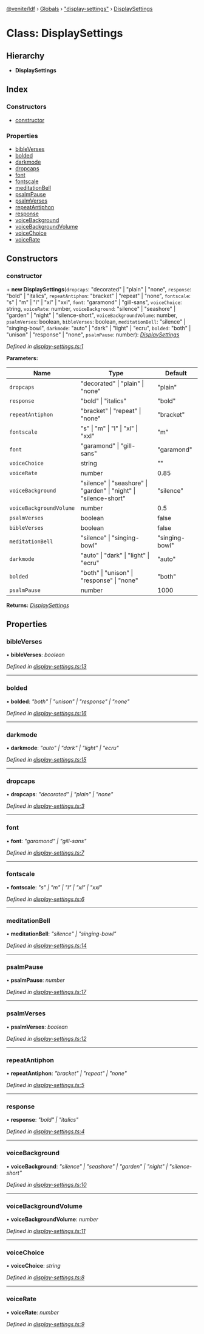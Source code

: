 [@venite/ldf](../README.md) › [Globals](../globals.md) › ["display-settings"](../modules/_display_settings_.md) › [DisplaySettings](_display_settings_.displaysettings.md)

# Class: DisplaySettings

## Hierarchy

* **DisplaySettings**

## Index

### Constructors

* [constructor](_display_settings_.displaysettings.md#constructor)

### Properties

* [bibleVerses](_display_settings_.displaysettings.md#bibleverses)
* [bolded](_display_settings_.displaysettings.md#bolded)
* [darkmode](_display_settings_.displaysettings.md#darkmode)
* [dropcaps](_display_settings_.displaysettings.md#dropcaps)
* [font](_display_settings_.displaysettings.md#font)
* [fontscale](_display_settings_.displaysettings.md#fontscale)
* [meditationBell](_display_settings_.displaysettings.md#meditationbell)
* [psalmPause](_display_settings_.displaysettings.md#psalmpause)
* [psalmVerses](_display_settings_.displaysettings.md#psalmverses)
* [repeatAntiphon](_display_settings_.displaysettings.md#repeatantiphon)
* [response](_display_settings_.displaysettings.md#response)
* [voiceBackground](_display_settings_.displaysettings.md#voicebackground)
* [voiceBackgroundVolume](_display_settings_.displaysettings.md#voicebackgroundvolume)
* [voiceChoice](_display_settings_.displaysettings.md#voicechoice)
* [voiceRate](_display_settings_.displaysettings.md#voicerate)

## Constructors

###  constructor

\+ **new DisplaySettings**(`dropcaps`: "decorated" | "plain" | "none", `response`: "bold" | "italics", `repeatAntiphon`: "bracket" | "repeat" | "none", `fontscale`: "s" | "m" | "l" | "xl" | "xxl", `font`: "garamond" | "gill-sans", `voiceChoice`: string, `voiceRate`: number, `voiceBackground`: "silence" | "seashore" | "garden" | "night" | "silence-short", `voiceBackgroundVolume`: number, `psalmVerses`: boolean, `bibleVerses`: boolean, `meditationBell`: "silence" | "singing-bowl", `darkmode`: "auto" | "dark" | "light" | "ecru", `bolded`: "both" | "unison" | "response" | "none", `psalmPause`: number): *[DisplaySettings](_display_settings_.displaysettings.md)*

*Defined in [display-settings.ts:1](https://github.com/gbj/venite/blob/9a9b0f6b/ldf/src/display-settings.ts#L1)*

**Parameters:**

Name | Type | Default |
------ | ------ | ------ |
`dropcaps` | "decorated" &#124; "plain" &#124; "none" | "plain" |
`response` | "bold" &#124; "italics" | "bold" |
`repeatAntiphon` | "bracket" &#124; "repeat" &#124; "none" | "bracket" |
`fontscale` | "s" &#124; "m" &#124; "l" &#124; "xl" &#124; "xxl" | "m" |
`font` | "garamond" &#124; "gill-sans" | "garamond" |
`voiceChoice` | string | "" |
`voiceRate` | number | 0.85 |
`voiceBackground` | "silence" &#124; "seashore" &#124; "garden" &#124; "night" &#124; "silence-short" | "silence" |
`voiceBackgroundVolume` | number | 0.5 |
`psalmVerses` | boolean | false |
`bibleVerses` | boolean | false |
`meditationBell` | "silence" &#124; "singing-bowl" | "singing-bowl" |
`darkmode` | "auto" &#124; "dark" &#124; "light" &#124; "ecru" | "auto" |
`bolded` | "both" &#124; "unison" &#124; "response" &#124; "none" | "both" |
`psalmPause` | number | 1000 |

**Returns:** *[DisplaySettings](_display_settings_.displaysettings.md)*

## Properties

###  bibleVerses

• **bibleVerses**: *boolean*

*Defined in [display-settings.ts:13](https://github.com/gbj/venite/blob/9a9b0f6b/ldf/src/display-settings.ts#L13)*

___

###  bolded

• **bolded**: *"both" | "unison" | "response" | "none"*

*Defined in [display-settings.ts:16](https://github.com/gbj/venite/blob/9a9b0f6b/ldf/src/display-settings.ts#L16)*

___

###  darkmode

• **darkmode**: *"auto" | "dark" | "light" | "ecru"*

*Defined in [display-settings.ts:15](https://github.com/gbj/venite/blob/9a9b0f6b/ldf/src/display-settings.ts#L15)*

___

###  dropcaps

• **dropcaps**: *"decorated" | "plain" | "none"*

*Defined in [display-settings.ts:3](https://github.com/gbj/venite/blob/9a9b0f6b/ldf/src/display-settings.ts#L3)*

___

###  font

• **font**: *"garamond" | "gill-sans"*

*Defined in [display-settings.ts:7](https://github.com/gbj/venite/blob/9a9b0f6b/ldf/src/display-settings.ts#L7)*

___

###  fontscale

• **fontscale**: *"s" | "m" | "l" | "xl" | "xxl"*

*Defined in [display-settings.ts:6](https://github.com/gbj/venite/blob/9a9b0f6b/ldf/src/display-settings.ts#L6)*

___

###  meditationBell

• **meditationBell**: *"silence" | "singing-bowl"*

*Defined in [display-settings.ts:14](https://github.com/gbj/venite/blob/9a9b0f6b/ldf/src/display-settings.ts#L14)*

___

###  psalmPause

• **psalmPause**: *number*

*Defined in [display-settings.ts:17](https://github.com/gbj/venite/blob/9a9b0f6b/ldf/src/display-settings.ts#L17)*

___

###  psalmVerses

• **psalmVerses**: *boolean*

*Defined in [display-settings.ts:12](https://github.com/gbj/venite/blob/9a9b0f6b/ldf/src/display-settings.ts#L12)*

___

###  repeatAntiphon

• **repeatAntiphon**: *"bracket" | "repeat" | "none"*

*Defined in [display-settings.ts:5](https://github.com/gbj/venite/blob/9a9b0f6b/ldf/src/display-settings.ts#L5)*

___

###  response

• **response**: *"bold" | "italics"*

*Defined in [display-settings.ts:4](https://github.com/gbj/venite/blob/9a9b0f6b/ldf/src/display-settings.ts#L4)*

___

###  voiceBackground

• **voiceBackground**: *"silence" | "seashore" | "garden" | "night" | "silence-short"*

*Defined in [display-settings.ts:10](https://github.com/gbj/venite/blob/9a9b0f6b/ldf/src/display-settings.ts#L10)*

___

###  voiceBackgroundVolume

• **voiceBackgroundVolume**: *number*

*Defined in [display-settings.ts:11](https://github.com/gbj/venite/blob/9a9b0f6b/ldf/src/display-settings.ts#L11)*

___

###  voiceChoice

• **voiceChoice**: *string*

*Defined in [display-settings.ts:8](https://github.com/gbj/venite/blob/9a9b0f6b/ldf/src/display-settings.ts#L8)*

___

###  voiceRate

• **voiceRate**: *number*

*Defined in [display-settings.ts:9](https://github.com/gbj/venite/blob/9a9b0f6b/ldf/src/display-settings.ts#L9)*
